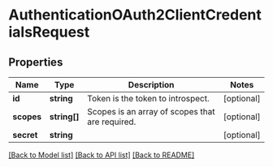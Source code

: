 # AuthenticationOAuth2ClientCredentialsRequest

## Properties
Name | Type | Description | Notes
------------ | ------------- | ------------- | -------------
**id** | **string** | Token is the token to introspect. | [optional] 
**scopes** | **string[]** | Scopes is an array of scopes that are required. | [optional] 
**secret** | **string** |  | [optional] 

[[Back to Model list]](../README.md#documentation-for-models) [[Back to API list]](../README.md#documentation-for-api-endpoints) [[Back to README]](../README.md)


